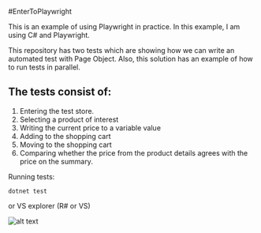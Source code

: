 
#EnterToPlaywright

This is an example of using Playwright in practice. In this example, I am using C# and Playwright.

This repository has two tests which are showing how we can write an automated test with Page Object. Also, this solution has an example of how to run tests in parallel.

## The tests consist of:
1) Entering the test store. 
2) Selecting a product of interest
3) Writing the current price to a variable value
4) Adding to the shopping cart
5) Moving to the shopping cart
6) Comparing whether the price from the product details agrees with the price on the summary.


Running tests:

``` dotnet test ```


or VS explorer (R# or VS)

![alt text](allTests.png "All Tests in solution")

